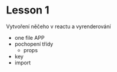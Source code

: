 # Lesson 1
    
Vytvoření něčeho v reactu a vyrenderování
* one file APP
* pochopení třídy
    * props
* key
* import

